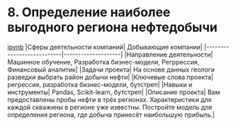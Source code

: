 # 8. Определение наиболее выгодного региона нефтедобычи
[ipynb](http://)
|Сферы деятельности компаний| Добывающие компании|
|---------------------------|--------------------|
|Направление деятельности| Машинное обучение, Разработка бизнес-модели, Регррессия, Финансовый аналитик|
|Задачи проекта| На основе данных геологи разведки выбрать район добычи нефти|
|Ключевые слова проекта| регрессия, разработка бизнес-модели, бутстреп|
|Навыки и инструменты| Pandas, Scikit-learn, бутстреп|
|Описание проекта| Вам предоставлены пробы нефти в трёх регионах. Характеристики для каждой скважины в регионе уже известны. Постройте модель для определения региона, где добыча принесёт наибольшую прибыль.| 
